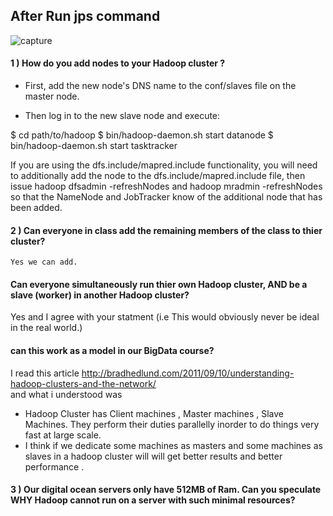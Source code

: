 ##  After Run jps command 

![capture](https://cloud.githubusercontent.com/assets/7775681/4295323/bd8d45e0-3de8-11e4-961c-a0bd5c350098.PNG)



####  1 )  How do you add nodes to your Hadoop cluster  ? 


* First, add the new node's DNS name to the conf/slaves file on the master node.

* Then log in to the new slave node and execute:


$ cd path/to/hadoop
$ bin/hadoop-daemon.sh start datanode
$ bin/hadoop-daemon.sh start tasktracker

If you are using the dfs.include/mapred.include functionality, you will need to additionally add the node to the dfs.include/mapred.include file, then issue hadoop dfsadmin -refreshNodes and hadoop mradmin -refreshNodes so that the NameNode and JobTracker know of the additional node that has been added.



#### 2 )   Can everyone in class add the remaining members of the class to thier cluster?

    Yes we can add. 
    
####  Can everyone simultaneously run thier own Hadoop cluster, AND be a slave (worker) in another Hadoop cluster?

  Yes  and  I agree with your statment (i.e  This would obviously never be ideal in the real world.)
  
####  can this work as a model in our BigData course? 
 
   I read this article http://bradhedlund.com/2011/09/10/understanding-hadoop-clusters-and-the-network/  
  and what i understood was 
  
  * Hadoop Cluster has Client machines , Master machines , Slave Machines. 
   They perform their duties parallelly inorder  to do things very fast at large scale. 
  * I think if we dedicate some machines   as masters and some machines  as slaves in a hadoop cluster will will get  better results and better performance .

  
  
  
#### 3 ) Our digital ocean servers only have 512MB of Ram. Can you speculate WHY Hadoop cannot run on a server with such minimal resources?


